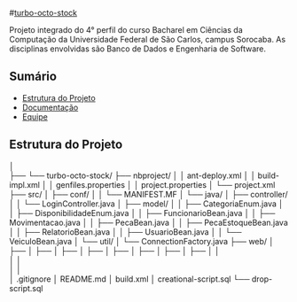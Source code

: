 #[turbo-octo-stock](https://github.com/guilhermejcgois/turbo-octo-stock)

Projeto integrado do 4° perfil do curso Bacharel em Ciências da Computação da Universidade Federal de São Carlos, campus Sorocaba. As disciplinas envolvidas são Banco de Dados e Engenharia de Software.

## Sumário

  - [Estrutura do Projeto](#estrutura-do-projeto)
  - [Documentação](#documentacao)
  - [Equipe](#equipe)

## Estrutura do Projeto <a name="estrutura-do-projeto"></a>
│   
├── 
└── 
turbo-octo-stock/
├── nbproject/
│   │   ant-deploy.xml
│   │   build-impl.xml
│   │   genfiles.properties
│   │   project.properties
│   └── project.xml
├── src/
│   ├── conf/
│   │   └── MANIFEST.MF
│   └── java/
│       ├── controller/
│       │   └── LoginController.java
│       ├── model/
│       │   ├── CategoriaEnum.java
│       │   ├── DisponibilidadeEnum.java
│       │   ├── FuncionarioBean.java
│       │   ├── Movimentacao.java
│       │   ├── PecaBean.java
│       │   ├── PecaEstoqueBean.java
│       │   ├── RelatorioBean.java
│       │   ├── UsuarioBean.java
│       │   └── VeiculoBean.java
│       └── util/
│           └── ConnectionFactory.java
├── web/
│   ├──
│   ├── 
│   ├── 
│   ├── 
│   ├── 
│   ├── 
│   ├── 
│   ├── 
│   │   
│   │   
│   │   
│   .gitignore
│   README.md
│   build.xml
│   creational-script.sql
└── drop-script.sql

